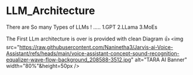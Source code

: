 # LLM_Architecture
There are So many Types of LLMs ! .....
1.GPT
2.LLama
3.MoEs

The First LLm architecture is over is provided with clean Diagram 👍
  <img src="https://raw.githubusercontent.com/Naninetha3/Jarvis-ai-Voice-Assistant/refs/heads/main/voice-assistant-concept-sound-recognition-equalizer-wave-flow-background_208588-3512.jpg" alt="TARA AI Banner" width="80%"&height=50px />

